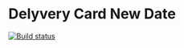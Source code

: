 # Delyvery Card New Date

[![Build status](https://ci.appveyor.com/api/projects/status/e58vsha6m8qhkp6m?svg=true)](https://ci.appveyor.com/project/AlekO1967/deliverycardnewdate)